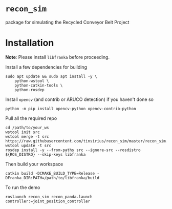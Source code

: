 # `recon_sim`
package for simulating the Recycled Conveyor Belt Project
# Installation
**Note**: Please install `libfranka` before proceeding.

Install a few dependencies for building
```
sudo apt update && sudo apt install -y \
	python-wstool \
	python-catkin-tools \
	python-rosdep
```

Install `opencv` (and contrib or ARUCO detection) if you haven't done so
```
python -m pip install opencv-python opencv-contrib-python
```

Pull all the required repo
```
cd /path/to/your_ws
wstool init src
wstool merge -t src https://raw.githubusercontent.com/tinsirius/recon_sim/master/recon_sim.rosinstall
wstool update -t src
rosdep install -y --from-paths src --ignore-src --rosdistro ${ROS_DISTRO} --skip-keys libfranka
```

Then build your workspace

```
catkin build -DCMAKE_BUILD_TYPE=Release -DFranka_DIR:PATH=/path/to/libfranka/build
```

To run the demo
```
roslaunch recon_sim recon_panda.launch controller:=joint_position_controller
```
